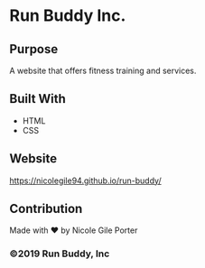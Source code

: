 # Run Buddy Inc.

## Purpose
A website that offers fitness training and services.

## Built With
* HTML
* CSS

## Website
https://nicolegile94.github.io/run-buddy/

## Contribution
Made with ❤️ by Nicole Gile Porter

### ©️2019 Run Buddy, Inc
